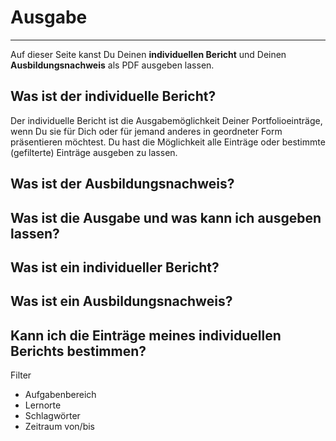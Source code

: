 # Ausgabe
_ _ _
Auf dieser Seite kanst Du Deinen **individuellen Bericht** und Deinen **Ausbildungsnachweis** als PDF ausgeben lassen.

## Was ist der individuelle Bericht?
Der individuelle Bericht ist die Ausgabemöglichkeit Deiner Portfolioeinträge, wenn Du sie für Dich oder für jemand anderes in geordneter Form präsentieren möchtest.
Du hast die Möglichkeit alle Einträge oder bestimmte (gefilterte) Einträge ausgeben zu lassen.

## Was ist der Ausbildungsnachweis?

## Was ist die Ausgabe und was kann ich ausgeben lassen?

## Was ist ein individueller Bericht?

## Was ist ein Ausbildungsnachweis?

## Kann ich die Einträge meines individuellen Berichts bestimmen?
Filter
* Aufgabenbereich
* Lernorte
* Schlagwörter
* Zeitraum von/bis